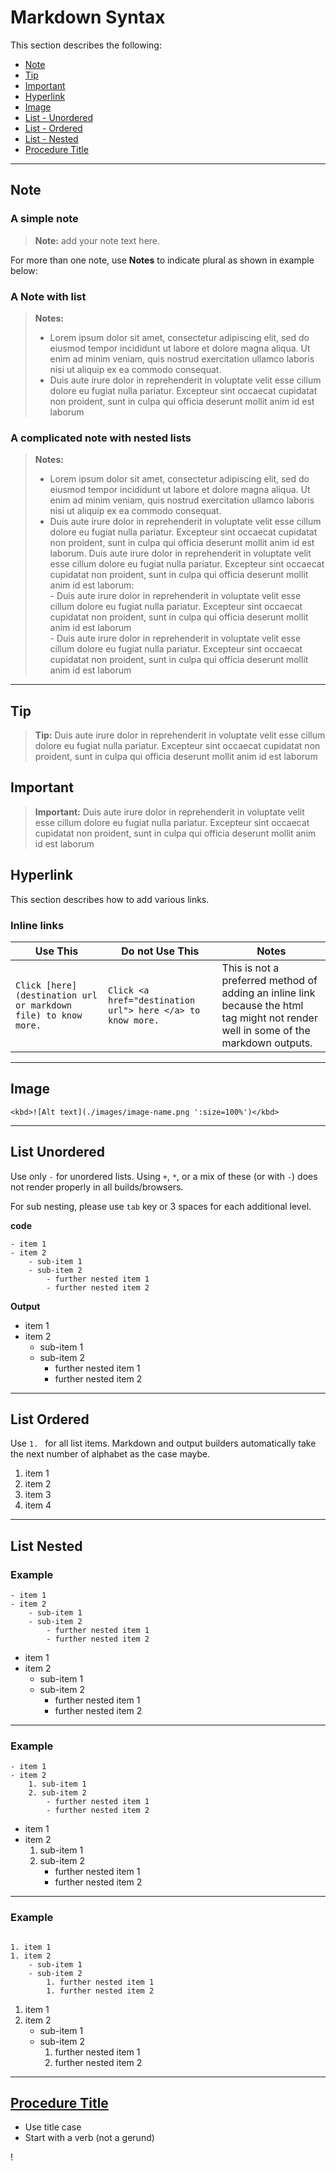 # Markdown Syntax
This section describes the following:

- [Note](#note)
- [Tip](#tip)
- [Important](#important)
- [Hyperlink](#hyperlink)
- [Image](#image) 
- [List - Unordered](#list-unordered)
- [List - Ordered](#list-ordered)
- [List - Nested](#list-nested)
- [Procedure Title](#procedure-title)

---

## Note

### A simple note

> **Note:** add your note text here. 

For more than one note, use **Notes** to indicate plural as shown in example below:

### A Note with list
> **Notes:**
>- Lorem ipsum dolor sit amet, consectetur adipiscing elit, sed do eiusmod tempor incididunt ut labore et dolore magna aliqua. Ut enim ad minim veniam, quis nostrud exercitation ullamco laboris nisi ut aliquip ex ea commodo consequat.   
>- Duis aute irure dolor in reprehenderit in voluptate velit esse cillum dolore eu fugiat nulla pariatur. Excepteur sint occaecat cupidatat non proident, sunt in culpa qui officia deserunt mollit anim id est laborum

### A complicated note with nested lists

>**Notes:**
>- Lorem ipsum dolor sit amet, consectetur adipiscing elit, sed do eiusmod tempor incididunt ut labore et dolore magna aliqua. Ut enim ad minim veniam, quis nostrud exercitation ullamco laboris nisi ut aliquip ex ea commodo consequat. 
>- Duis aute irure dolor in reprehenderit in voluptate velit esse cillum dolore eu fugiat nulla pariatur. Excepteur sint occaecat cupidatat non proident, sunt in culpa qui officia deserunt mollit anim id est laborum. 
Duis aute irure dolor in reprehenderit in voluptate velit esse cillum dolore eu fugiat nulla pariatur. Excepteur sint occaecat cupidatat non proident, sunt in culpa qui officia deserunt mollit anim id est laborum:  
    - Duis aute irure dolor in reprehenderit in voluptate velit esse cillum dolore eu fugiat nulla pariatur. Excepteur sint occaecat cupidatat non proident, sunt in culpa qui officia deserunt mollit anim id est laborum  
    - Duis aute irure dolor in reprehenderit in voluptate velit esse cillum dolore eu fugiat nulla pariatur. Excepteur sint occaecat cupidatat non proident, sunt in culpa qui officia deserunt mollit anim id est laborum

---

## Tip

> **Tip:** Duis aute irure dolor in reprehenderit in voluptate velit esse cillum dolore eu fugiat nulla pariatur. Excepteur sint occaecat cupidatat non proident, sunt in culpa qui officia deserunt mollit anim id est laborum 

## Important

>**Important:** Duis aute irure dolor in reprehenderit in voluptate velit esse cillum dolore eu fugiat nulla pariatur. Excepteur sint occaecat cupidatat non proident, sunt in culpa qui officia deserunt mollit anim id est laborum 


## Hyperlink
This section describes how to add various links.

### Inline links

| **Use This** | **Do not Use This** | **Notes**|
|---|---|---|
|```Click [here](destination url or markdown file) to know more.``` | ```Click <a href="destination url"> here </a> to know more.``` | This is not a preferred method of adding an inline link because the html tag might not render well in some of the markdown outputs. | 


---

## Image 
```
<kbd>![Alt text](./images/image-name.png ':size=100%')</kbd>
```
---
## List Unordered
Use only `-` for unordered lists. Using `+`, `*`, or a mix of these (or with `-`) does not render properly in all builds/browsers.

For sub nesting, please use `tab` key or 3 spaces for each additional level.

**code**
```
- item 1
- item 2
    - sub-item 1
    - sub-item 2
        - further nested item 1
        - further nested item 2
```        
**Output**
- item 1
- item 2
    - sub-item 1
    - sub-item 2
        - further nested item 1
        - further nested item 2
---
## List Ordered

Use `1. ` for all list items. Markdown and output builders automatically take the next number of alphabet as the case maybe.

1. item 1
1. item 2
1. item 3
1. item 4


---
## List Nested

### Example

```
- item 1
- item 2
    - sub-item 1
    - sub-item 2
        - further nested item 1
        - further nested item 2
```        

- item 1
- item 2
    - sub-item 1
    - sub-item 2
        - further nested item 1
        - further nested item 2

---

### Example

```
- item 1
- item 2
    1. sub-item 1
    2. sub-item 2
        - further nested item 1
        - further nested item 2
```

- item 1
- item 2
    1. sub-item 1
    2. sub-item 2
        - further nested item 1
        - further nested item 2

---

### Example 

```

1. item 1
1. item 2
    - sub-item 1
    - sub-item 2
        1. further nested item 1
        1. further nested item 2
```        

1. item 1
1. item 2
    - sub-item 1
    - sub-item 2
        1. further nested item 1
        1. further nested item 2

---
## [Procedure Title](#procedure-title)

- Use title case
- Start with a verb (not a gerund)


!




